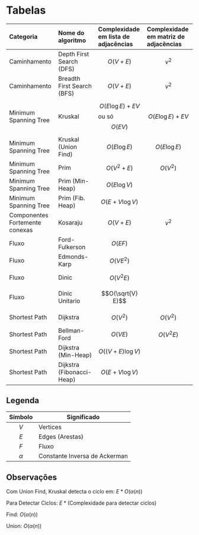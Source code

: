 # Tabelas

| Categoria                      | Nome do algoritmo          | Complexidade em lista de adjacências | Complexidade em matriz de adjacências |
| :----------------------------- | :------------------------- | :----------------------------------- | :------------------------------------ |
| Caminhamento                   | Depth First Search (DFS)   | $$O(V+E)$$                           | $$v^2$$                               |
| Caminhamento                   | Breadth First Search (BFS) | $$O(V+E)$$                           | $$v^2$$                               |
| Minimum Spanning Tree          | Kruskal                    | $$O(E \log E) + EV$$ ou só $$O(EV)$$ | $$O(E \log E) + EV$$                  |
| Minimum Spanning Tree          | Kruskal (Union Find)       | $$O(E \log E)$$                      | $$O(E \log E)$$                       |
| Minimum Spanning Tree          | Prim                       | $$O(V^2 + E)$$                       | $$O(V^2)$$                            |
| Minimum Spanning Tree          | Prim (Min-Heap)            | $$O(E \log V)$$                      |                                       |
| Minimum Spanning Tree          | Prim (Fib. Heap)           | $$O(E + V \log V)$$                  |                                       |
| Componentes Fortemente conexas | Kosaraju                   | $$O(V+E)$$                           | $$v^2$$                               |
| Fluxo                          | Ford-Fulkerson             | $$O(EF)$$                            |                                       |
| Fluxo                          | Edmonds-Karp               | $$O(VE^2)$$                          |                                       |
| Fluxo                          | Dinic                      | $$O(V^2 E)$$                         |                                       |
| Fluxo                          | Dinic Unitario             | $$O(\sqrt{V} E)$$                    |                                       |
| Shortest Path                  | Dijkstra                   | $$O(V^2)$$                           | $$O(V^2)$$                            |
| Shortest Path                  | Bellman-Ford               | $$O(VE)$$                            | $$O(V^2 E)$$                          |
| Shortest Path                  | Dijkstra (Min-Heap)        | $$O((V+E) \log V)$$                  |                                       |
| Shortest Path                  | Dijkstra (Fibonacci-Heap)  | $$O(E+V \log V)$$                    |                                       |

## Legenda

| Símbolo  | Significado                   |
| :------: | ----------------------------- |
|   $V$    | Vertices                      |
|   $E$    | Edges (Arestas)               |
|   $F$    | Fluxo                         |
| $\alpha$ | Constante Inversa de Ackerman |

## Observações

Com Union Find, Kruskal detecta o ciclo em: $E*O(\alpha(n))$

Para Detectar Ciclos: $E*(\text{Complexidade para detectar ciclos})$

Find: $O(\alpha(n))$

Union: $O(\alpha(n))$
